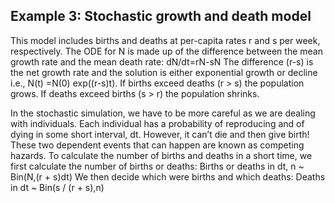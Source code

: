 ## Example 3: Stochastic growth and death model 

This model includes births and deaths at per-capita rates r and s per week, respectively. The ODE for N is made up of the difference between the mean growth rate and the mean death rate:
dN/dt=rN-sN
The difference (r-s) is the net growth rate and the solution is either exponential growth or decline i.e., N(t) =N(0) exp((r-s)t). If births exceed deaths (r > s) the population grows. If deaths exceed births (s > r) the population shrinks.

In the stochastic simulation, we have to be more careful as we are dealing with individuals. Each individual has a probability of reproducing and of dying in some short interval, dt. However, it can’t die and then give birth! These two dependent events that can happen are known as competing hazards. To calculate the number of births and deaths in a short time, we first calculate the number of births or deaths:
Births or deaths in dt, n ~ Bin(N,(r + s)dt)
We then decide which were births and which deaths:
Deaths in dt ~ Bin(s / (r + s),n)
